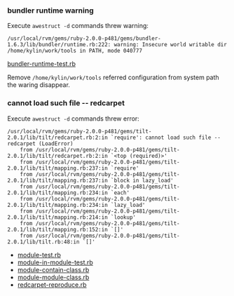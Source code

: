 ### bundler runtime warning

Execute `awestruct -d` commands threw warning:

~~~
/usr/local/rvm/gems/ruby-2.0.0-p481/gems/bundler-1.6.3/lib/bundler/runtime.rb:222: warning: Insecure world writable dir /home/kylin/work/tools in PATH, mode 040777
~~~

[bundler-runtime-test.rb](bundler-runtime-test.rb)

Remove `/home/kylin/work/tools` referred configuration from system path the waring disappear.


### cannot load such file -- redcarpet

Execute `awestruct -d` commands threw error:

~~~
/usr/local/rvm/gems/ruby-2.0.0-p481/gems/tilt-2.0.1/lib/tilt/redcarpet.rb:2:in `require': cannot load such file -- redcarpet (LoadError)
	from /usr/local/rvm/gems/ruby-2.0.0-p481/gems/tilt-2.0.1/lib/tilt/redcarpet.rb:2:in `<top (required)>'
	from /usr/local/rvm/gems/ruby-2.0.0-p481/gems/tilt-2.0.1/lib/tilt/mapping.rb:237:in `require'
	from /usr/local/rvm/gems/ruby-2.0.0-p481/gems/tilt-2.0.1/lib/tilt/mapping.rb:237:in `block in lazy_load'
	from /usr/local/rvm/gems/ruby-2.0.0-p481/gems/tilt-2.0.1/lib/tilt/mapping.rb:234:in `each'
	from /usr/local/rvm/gems/ruby-2.0.0-p481/gems/tilt-2.0.1/lib/tilt/mapping.rb:234:in `lazy_load'
	from /usr/local/rvm/gems/ruby-2.0.0-p481/gems/tilt-2.0.1/lib/tilt/mapping.rb:214:in `lookup'
	from /usr/local/rvm/gems/ruby-2.0.0-p481/gems/tilt-2.0.1/lib/tilt/mapping.rb:152:in `[]'
	from /usr/local/rvm/gems/ruby-2.0.0-p481/gems/tilt-2.0.1/lib/tilt.rb:48:in `[]'
~~~

* [module-test.rb](module-test.rb) 
* [module-in-module-test.rb](module-in-module-test.rb)
* [module-contain-class.rb](module-contain-class.rb)
* [module-module-class.rb](module-module-class.rb)
* [redcarpet-reproduce.rb](redcarpet-reproduce.rb)
